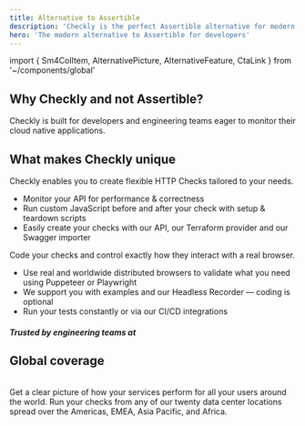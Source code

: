 ```yaml
---
title: Alternative to Assertible
description: 'Checkly is the perfect Assertible alternative for modern developers to check their APIs and site transaction flows.'
hero: 'The modern alternative to Assertible for developers'
---
```


import { Sm4ColItem, AlternativePicture, AlternativeFeature, CtaLink } from '~/components/global'

<h2 class="text-center section-header mb-4">Why Checkly and not Assertible?</h2>

<p class="text-center hero-sub hero-sub-center mb-lg-5">
Checkly is built for developers and engineering teams eager to monitor their cloud native applications.
</p>

<div class="row pt-1 pb-1">
  <sm-4-col-item 
    header="Combined E2E & API checks" 
    body="Assertible is great when you want to know if your APIs are up. But it doesn't show you the full picture - whether your UI flows and endpoints are working correctly." 
  />
  <sm-4-col-item 
    header="Powerful Synthetics" 
    body="Monitor your websites with a real Chrome browser. With Checkly you can use JavaScript to code your checks, instead of using a restrictive scripting editor." 
  />
  <sm-4-col-item 
    header="Developer-first platform" 
    body="Use our delightful UI or simply code. Checkly provides powerful API, SDK, and a Terraform provider to enable you to configure your checks via code." 
  />
</div>

<h2 class="text-center section-header mb-4">What makes Checkly unique</h2>

<alternative-feature header="API monitoring for developers" img="/alternative/setup-teardown.png">

Checkly enables you to create flexible HTTP Checks tailored to your needs.

- Monitor your API for performance & correctness
- Run custom JavaScript before and after your check with setup & teardown scripts
- Easily create your checks with our API, our Terraform provider and our Swagger importer

<cta-link text="More on API monitoring" link="/product/api-monitoring/" />

</alternative-feature>

<alternative-feature header="E2E checks with real browsers" img="/alternative/script.png">

Code your checks and control exactly how they interact with a real browser.

- Use real and worldwide distributed browsers to validate what you need using Puppeteer or Playwright
- We support you with examples and our Headless Recorder — coding is optional
- Run your tests constantly or via our CI/CD integrations

<cta-link text="More on synthetic monitoring" link="/product/synthetic-monitoring/" />

</alternative-feature>

<section class="trusted-by-section">
  <div class="container">
    <div class="row">
      <div class="col-sm-12 col-lg-10 offset-lg-1">
        <h5 class="section-super-header mb-3">Trusted by engineering teams at</h5>
      </div>
    </div>
    <div class="row">
      <div class="col-sm-12">
        <nuxt-img  class="trusted-by-image" src="/alternative/testimonial-logos@2x.png" alt="trusted by companies for api and browser transaction monitoring"  />
      </div>
    </div>
  </div>
</section>

<h2 class="text-center section-header pt-5">Global coverage</h2>
<p class="text-center lead-text mb-lg-5">
<alternative-picture 
alt="alerting options" 
img="/alternative/data-center-locations@2x.png" 
class="img-w720 mb-lg-5 text-center"
/>
<br>
Get a clear picture of how your services perform for all your users around the world. Run your checks from any of our twenty
data center locations spread over the Americas, EMEA, Asia Pacific, and Africa.

<cta-link text="Our datacenter locations" link="/docs/monitoring/global-locations/" />
</p>
